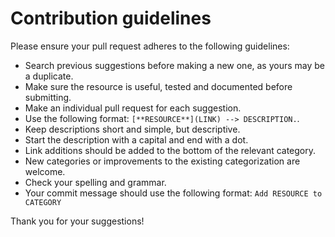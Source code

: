 # Contribution guidelines

Please ensure your pull request adheres to the following guidelines:
- Search previous suggestions before making a new one, as yours may be a duplicate.
- Make sure the resource is useful, tested and documented before submitting.
- Make an individual pull request for each suggestion.
- Use the following format: `[**RESOURCE**](LINK) --> DESCRIPTION.`.
- Keep descriptions short and simple, but descriptive.
- Start the description with a capital and end with a dot.
- Link additions should be added to the bottom of the relevant category.
- New categories or improvements to the existing categorization are welcome.
- Check your spelling and grammar.
- Your commit message should use the following format: `Add RESOURCE to CATEGORY`

Thank you for your suggestions!
